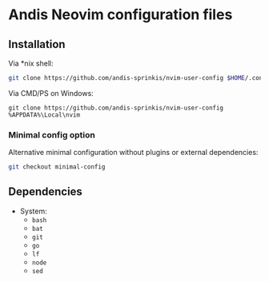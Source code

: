 # Andis Neovim configuration files

## Installation

Via \*nix shell:

```bash
git clone https://github.com/andis-sprinkis/nvim-user-config $HOME/.config/nvim
```

Via CMD/PS on Windows:

```dos
git clone https://github.com/andis-sprinkis/nvim-user-config %APPDATA%\Local\nvim
```

### Minimal config option

Alternative minimal configuration without plugins or external dependencies:

```bash
git checkout minimal-config
```

## Dependencies

- System:
    - `bash`
    - `bat`
    - `git`
    - `go`
    - `lf`
    - `node`
    - `sed`
